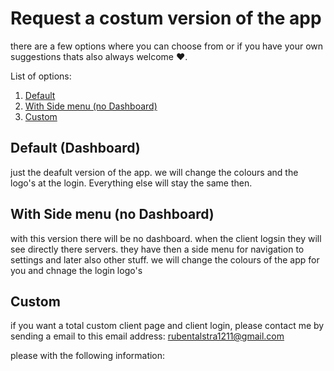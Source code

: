 # Request a costum version of the app

there are a few options where you can choose from or if you have your own suggestions thats also always welcome :heart:.

List of options:

1. [Default](#default-dashboard)
2. [With Side menu (no Dashboard)](#with-side-menu-no-dashboard)
3. [Custom](#custom)


## Default (Dashboard)

just the deafult version of the app. we will change the colours and the logo's at the login. Everything else will stay the same then.

## With Side menu (no Dashboard)

with this version there will be no dashboard. when the client logsin they will see directly there servers. they have then a side menu for navigation to settings and later also other stuff. we will change the colours of the app for you and chnage the login logo's

## Custom

if you want a total custom client page and client login, please contact me by sending a email to this email address: [rubentalstra1211@gmail.com](mailto:rubentalstra1211@gmail.com)

please with the following information:

